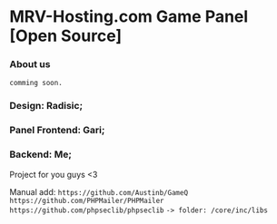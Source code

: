 # MRV-Hosting.com Game Panel [Open Source]

### About us
``
comming soon.
``

### Design: Radisic;
### Panel Frontend: Gari;
### Backend: Me;

Project for you guys <3

Manual add:
``
   https://github.com/Austinb/GameQ
``
``
   https://github.com/PHPMailer/PHPMailer
``
``
   https://github.com/phpseclib/phpseclib
``
``
   -> folder: /core/inc/libs
``
